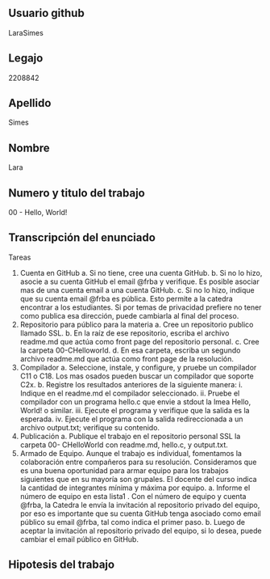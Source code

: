 ## Usuario github
LaraSimes
## Legajo
2208842
## Apellido
Simes
## Nombre
Lara
## Numero y titulo del trabajo
00 - Hello, World!
## Transcripción del enunciado
Tareas
1. Cuenta en GitHub
a. Si no tiene, cree una cuenta GitHub.
b. Si no lo hizo, asocie a su cuenta GitHub el email @frba y verifique. Es posible
asociar mas de una cuenta email a una cuenta GitHub.
c. Si no lo hizo, indique que su cuenta email @frba es pública. Esto permite a la
catedra encontrar a los estudiantes. Si por temas de privacidad prefiere no tener
como publica esa dirección, puede cambiarla al final del proceso.
2. Repositorio para público para la materia
a. Cree un repositorio publico llamado SSL.
b. En la raíz de ese repositorio, escriba el archivo readme.md que actúa como
front page del repositorio personal.
c. Cree la carpeta 00-CHelloworld.
d. En esa carpeta, escriba un segundo archivo readme.md que actúa como front
page de la resolución.
3. Compilador
a. Seleccione, instale, y configure, y pruebe un compilador C11 o C18. Los mas
osados pueden buscar un compilador que soporte C2x.
b. Registre los resultados anteriores de la siguiente manera:
i. Indique en el readme.md el compilador seleccionado.
ii. Pruebe el compilador con un programa hello.c que envie a stdout la
lmea Hello, World! o similar.
iii. Ejecute el programa y verifique que la salida es la esperada.
iv. Ejecute el programa con la salida redireccionada a un archivo
output.txt; verifique su contenido.
4. Publicación
a. Publique el trabajo en el repositorio personal SSL la carpeta 00- CHelloWorld
con readme.md, hello.c, y output.txt.
5. Armado de Equipo.
Aunque el trabajo es individual, fomentamos la colaboración entre compañeros para su
resolución. Consideramos que es una buena oportunidad para armar equipo para los trabajos
siguientes que en su mayoría son grupales. El docente del curso indica la cantidad de
integrantes mínima y máxima por equipo.
a. Informe el número de equipo en esta lista1
.
Con el número de equipo y cuenta @frba, la Catedra le envía la invitación al
repositorio privado del equipo, por eso es importante que su cuenta GitHub tenga
asociado como email público su email @frba, tal como indica el primer paso.
b. Luego de aceptar la invitación al repositorio privado del equipo, si lo desea, puede
cambiar el email público en GitHub.

## Hipotesis del trabajo

